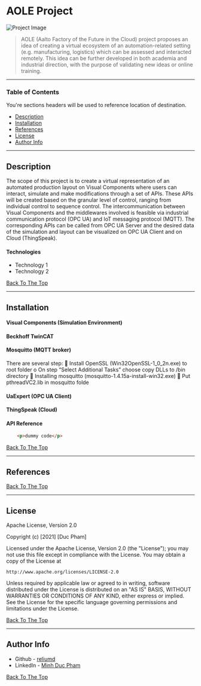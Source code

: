 # AOLE Project

![Project Image](https://www.google.com/url?sa=i&url=https%3A%2F%2Fwww.youtube.com%2Fchannel%2FUCkWiZDPsajIeYHWgUsjYEag&psig=AOvVaw35I5g3usLV_jVViy76_Uaa&ust=1609980660477000&source=images&cd=vfe&ved=0CAIQjRxqFwoTCPjJpL6Lhu4CFQAAAAAdAAAAABAD)

> AOLE (Aalto Factory of the Future in the Cloud) project proposes an idea of creating a virtual ecosystem of an automation-related setting (e.g. manufacturing, logistics) which can be assessed and interacted remotely. This idea can be further developed in both academia and industrial direction, with the purpose of validating new ideas or online training.

---

### Table of Contents
You're sections headers will be used to reference location of destination.

- [Description](#description)
- [Installation](#installation)
- [References](#references)
- [License](#license)
- [Author Info](#author-info)

---

## Description

The scope of this project is to create a virtual representation of an automated production layout on Visual Components where users can interact, simulate and make modifications through a set of APIs. These APIs will be created based on the granular level of control, ranging from individual control to sequence control. The intercommunication between Visual Components and the middlewares involved is feasible via industrial communication protocol (OPC UA) and IoT messaging protocol (MQTT). The corresponding APIs can be called from OPC UA Server and the desired data of the simulation and layout can be visualized on OPC UA Client and on Cloud (ThingSpeak).

#### Technologies

- Technology 1
- Technology 2

[Back To The Top](#AOLE-Project)

---

## Installation

#### Visual Components (Simulation Environment)

#### Beckhoff TwinCAT

#### Mosquitto (MQTT broker)
There are several step:
 Install OpenSSL (Win32OpenSSL-1_0_2n.exe) to root folder
    o On step “Select Additional Tasks” choose copy DLLs to /bin directory
 Installing mosquitto (mosquitto-1.4.15a-install-win32.exe)
 Put pthreadVC2.lib in mosquitto folde

#### UaExpert (OPC UA Client)

#### ThingSpeak (Cloud)



#### API Reference

```html
    <p>dummy code</p>
```
[Back To The Top](#AOLE-Project)

---

## References
[Back To The Top](#AOLE-Project)

---

## License

Apache License, Version 2.0

Copyright (c) [2021] [Duc Pham]

Licensed under the Apache License, Version 2.0 (the "License");
you may not use this file except in compliance with the License.
You may obtain a copy of the License at

    http://www.apache.org/licenses/LICENSE-2.0

Unless required by applicable law or agreed to in writing, software
distributed under the License is distributed on an "AS IS" BASIS,
WITHOUT WARRANTIES OR CONDITIONS OF ANY KIND, either express or implied.
See the License for the specific language governing permissions and
limitations under the License.

[Back To The Top](#AOLE-Project)

---

## Author Info

- Github - [reliumd](https://github.com/reliumd)
- LinkedIn - [Minh Duc Pham](https://www.linkedin.com/in/minh-duc-pham-468ba9a8/)

[Back To The Top](#AOLE-Project)

